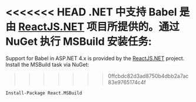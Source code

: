 <<<<<<< HEAD
.NET 中支持 Babel 是由 [ReactJS.NET](http://reactjs.net/) 项目所提供的。通过 NuGet 执行 MSBuild 安装任务:
=======
Support for Babel in ASP.NET 4.x is provided by the [ReactJS.NET](http://reactjs.net/) project. Install the MSBuild task via NuGet:
>>>>>>> 0ffcbdc82d3ad8750b4dbb2a7ac83e9765174c4f

```
Install-Package React.MSBuild
```
